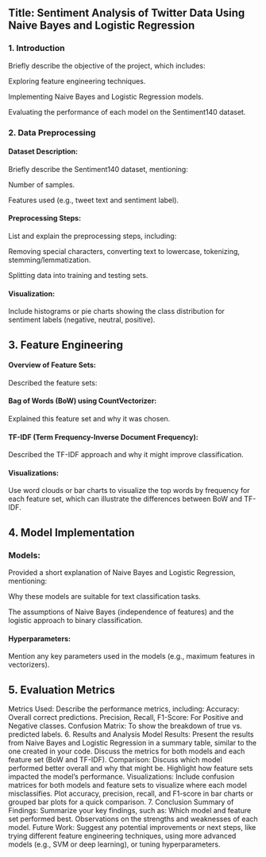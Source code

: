 ## Title: Sentiment Analysis of Twitter Data Using Naive Bayes and Logistic Regression



### 1. Introduction

Briefly describe the objective of the project, which includes:

Exploring feature engineering techniques.

Implementing Naive Bayes and Logistic Regression models.

Evaluating the performance of each model on the Sentiment140 dataset.



### 2. Data Preprocessing

#### Dataset Description: 

Briefly describe the Sentiment140 dataset, mentioning:

Number of samples.

Features used (e.g., tweet text and sentiment label).

#### Preprocessing Steps: 

List and explain the preprocessing steps, including:

Removing special characters, converting text to lowercase, tokenizing, stemming/lemmatization.

Splitting data into training and testing sets.

#### Visualization: 

Include histograms or pie charts showing the class distribution for sentiment labels (negative, neutral, positive).



## 3. Feature Engineering

#### Overview of Feature Sets: 

Described the feature sets:

#### Bag of Words (BoW) using CountVectorizer:

Explained this feature set and why it was chosen.

#### TF-IDF (Term Frequency-Inverse Document Frequency): 

Described the TF-IDF approach and why it might improve classification.

#### Visualizations: 

Use word clouds or bar charts to visualize the top words by frequency for each feature set, which can illustrate the differences between BoW and TF-IDF.



## 4. Model Implementation

### Models: 

Provided a short explanation of Naive Bayes and Logistic Regression, mentioning:

Why these models are suitable for text classification tasks.

The assumptions of Naive Bayes (independence of features) and the logistic approach to binary classification.

#### Hyperparameters: 

Mention any key parameters used in the models (e.g., maximum features in vectorizers).



## 5. Evaluation Metrics
Metrics Used: Describe the performance metrics, including:
Accuracy: Overall correct predictions.
Precision, Recall, F1-Score: For Positive and Negative classes.
Confusion Matrix: To show the breakdown of true vs. predicted labels.
6. Results and Analysis
Model Results: Present the results from Naive Bayes and Logistic Regression in a summary table, similar to the one created in your code.
Discuss the metrics for both models and each feature set (BoW and TF-IDF).
Comparison:
Discuss which model performed better overall and why that might be.
Highlight how feature sets impacted the model’s performance.
Visualizations:
Include confusion matrices for both models and feature sets to visualize where each model misclassifies.
Plot accuracy, precision, recall, and F1-score in bar charts or grouped bar plots for a quick comparison.
7. Conclusion
Summary of Findings: Summarize your key findings, such as:
Which model and feature set performed best.
Observations on the strengths and weaknesses of each model.
Future Work: Suggest any potential improvements or next steps, like trying different feature engineering techniques, using more advanced models (e.g., SVM or deep learning), or tuning hyperparameters.
